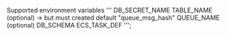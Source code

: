 

Supported environment variables
'''
DB_SECRET_NAME
TABLE_NAME (optional) -> but must created default "queue_msg_hash"
QUEUE_NAME (optional)
DB_SCHEMA 
ECS_TASK_DEF
''';